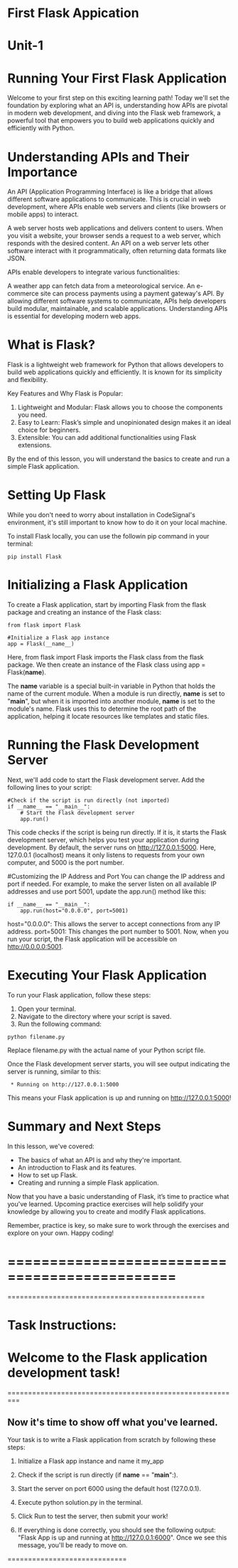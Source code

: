 # First Flask Appication

# Unit-1

# Running Your First Flask Application
Welcome to your first step on this exciting learning path! Today we'll set the foundation by exploring what an API is, understanding how APIs are pivotal in modern web development, and diving into the Flask web framework, a powerful tool that empowers you to build web applications quickly and efficiently with Python.

# Understanding APIs and Their Importance
An API (Application Programming Interface) is like a bridge that allows different software applications to communicate. This is crucial in web development, where APIs enable web servers and clients (like browsers or mobile apps) to interact.

A web server hosts web applications and delivers content to users. When you visit a website, your browser sends a request to a web server, which responds with the desired content. An API on a web server lets other software interact with it programmatically, often returning data formats like JSON.

APIs enable developers to integrate various functionalities:

A weather app can fetch data from a meteorological service.
An e-commerce site can process payments using a payment gateway's API.
By allowing different software systems to communicate, APIs help developers build modular, maintainable, and scalable applications. Understanding APIs is essential for developing modern web apps.

# What is Flask?
Flask is a lightweight web framework for Python that allows developers to build web applications quickly and efficiently. It is known for its simplicity and flexibility.

Key Features and Why Flask is Popular:

1. Lightweight and Modular: Flask allows you to choose the components you need.
2. Easy to Learn: Flask’s simple and unopinionated design makes it an ideal choice for beginners.
3. Extensible: You can add additional functionalities using Flask extensions.

By the end of this lesson, you will understand the basics to create and run a simple Flask application.


# Setting Up Flask
While you don't need to worry about installation in CodeSignal's environment, it's still important to know how to do it on your local machine.

To install Flask locally, you can use the followin pip command in your terminal:

```
pip install Flask
```

# Initializing a Flask Application
To create a Flask application, start by importing Flask from the flask package and creating an instance of the Flask class:

```
from flask import Flask

#Initialize a Flask app instance
app = Flask(__name__)
```

Here, from flask import Flask imports the Flask class from the flask package. We then create an instance of the Flask class using app = Flask(__name__).

The __name__ variable is a special built-in variable in Python that holds the name of the current module. When a module is run directly, __name__ is set to "__main__", but when it is imported into another module, __name__ is set to the module's name. Flask uses this to determine the root path of the application, helping it locate resources like templates and static files.



# Running the Flask Development Server
Next, we'll add code to start the Flask development server. Add the following lines to your script:

```
#Check if the script is run directly (not imported)
if __name__ == "__main__":
    # Start the Flask development server
    app.run()
```
This code checks if the script is being run directly. If it is, it starts the Flask development server, which helps you test your application during development. By default, the server runs on http://127.0.0.1:5000. Here, 127.0.0.1 (localhost) means it only listens to requests from your own computer, and 5000 is the port number.



#Customizing the IP Address and Port
You can change the IP address and port if needed. For example, to make the server listen on all available IP addresses and use port 5001, update the app.run() method like this:

```
if __name__ == "__main__":
    app.run(host="0.0.0.0", port=5001)
```
host="0.0.0.0": This allows the server to accept connections from any IP address.
port=5001: This changes the port number to 5001.
Now, when you run your script, the Flask application will be accessible on http://0.0.0.0:5001.


# Executing Your Flask Application
To run your Flask application, follow these steps:

1. Open your terminal.
2. Navigate to the directory where your script is saved.
3. Run the following command:

```
python filename.py
```
Replace filename.py with the actual name of your Python script file.

Once the Flask development server starts, you will see output indicating the server is running, similar to this:

```
 * Running on http://127.0.0.1:5000
```
This means your Flask application is up and running on http://127.0.0.1:5000!

# Summary and Next Steps
In this lesson, we've covered:

* The basics of what an API is and why they're important.
* An introduction to Flask and its features.
* How to set up Flask.
* Creating and running a simple Flask application.

Now that you have a basic understanding of Flask, it’s time to practice what you've learned. Upcoming practice exercises will help solidify your knowledge by allowing you to create and modify Flask applications.

Remember, practice is key, so make sure to work through the exercises and explore on your own. Happy coding!

==============================================
================================================
================================================

# Task Instructions:
# Welcome to the Flask application development task!
=========================================================

## Now it's time to show off what you've learned.

Your task is to write a Flask application from scratch by following these steps:

1. Initialize a Flask app instance and name it my_app

2. Check if the script is run directly (if __name__ == "__main__":).

3. Start the server on port 6000 using the default host (127.0.0.1).

4. Execute python solution.py in the terminal.

5. Click Run to test the server, then submit your work!

6. If everything is done correctly, you should see the following output: "Flask App is up and running at http://127.0.0.1:6000". Once we see this message, you'll be ready to move on.

=============================
